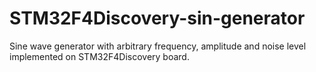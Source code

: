 # STM32F4Discovery-sin-generator
Sine wave generator with arbitrary frequency, amplitude and noise level implemented on STM32F4Discovery board.
